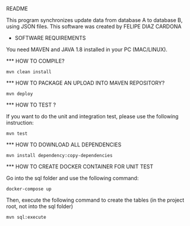 README

This program synchronizes update data from database A to database B, using JSON files. This software was created by FELIPE DIAZ CARDONA

* SOFTWARE REQUIREMENTS

You need MAVEN and JAVA 1.8 installed in your PC (MAC/LINUX).

*** HOW TO COMPILE?

    mvn clean install

*** HOW TO PACKAGE AN UPLOAD INTO MAVEN REPOSITORY?

    mvn deploy

*** HOW TO TEST ?

If you want to do the unit and integration test, please use the following instruction:

    mvn test

*** HOW TO DOWNLOAD ALL DEPENDENCIES

    mvn install dependency:copy-dependencies


*** HOW TO CREATE DOCKER CONTAINER FOR UNIT TEST

Go into the sql folder and use the following command:

    docker-compose up

Then, execute the following command to create the tables (in the project root, not into the sql folder)

    mvn sql:execute

    